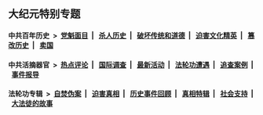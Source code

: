 ## 大纪元特别专题

#### 中共百年历史 &nbsp;>&nbsp; [党魁面目](indexes/nf1176107/README.md?07240430) &nbsp;| &nbsp; [杀人历史](indexes/nf1176106/README.md?07240430) &nbsp;| &nbsp; [破坏传统和道德](indexes/nf1176106/README.md?07240430) &nbsp;| &nbsp; [迫害文化精英](indexes/nf1176111/README.md?07240430) &nbsp;| &nbsp; [篡改历史](indexes/nf1176115/README.md?07240430) &nbsp;| &nbsp; [卖国](indexes/nf1176117/README.md?07240430) 

#### 中共活摘器官 &nbsp;>&nbsp; [热点评论](indexes/nf5879/README.md?07240430) &nbsp;| &nbsp; [国际调查](indexes/nf5947/README.md?07240430) &nbsp;| &nbsp; [最新活动](indexes/nf5883/README.md?07240430) &nbsp;| &nbsp; [法轮功遭遇](indexes/nf5881/README.md?07240430) &nbsp;| &nbsp; [追查案例](indexes/nf5880/README.md?07240430) &nbsp;| &nbsp; [事件报导](indexes/nf5877/README.md?07240430) 

#### 法轮功专辑 &nbsp;>&nbsp; [自焚伪案](indexes/nf5562/README.md?07240430) &nbsp;| &nbsp; [迫害真相](indexes/nf4379/README.md?07240430) &nbsp;| &nbsp; [历史事件回顾](indexes/nf5793/README.md?07240430) &nbsp;| &nbsp; [真相特辑](indexes/nf4389/README.md?07240430) &nbsp;| &nbsp; [社会支持](indexes/nf4386/README.md?07240430) &nbsp;| &nbsp; [大法徒的故事](indexes/nf1147481/README.md?07240430) 


